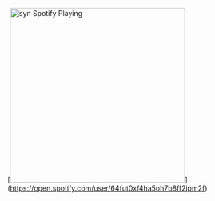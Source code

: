 [<img src="https://maybesyn.vercel.app/api/spotify-playing" alt="syn Spotify Playing" width="350" />]
(https://open.spotify.com/user/64fut0xf4ha5oh7b8ff2ipm2f)

